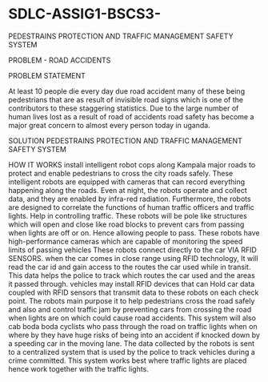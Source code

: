# SDLC-ASSIG1-BSCS3-
PEDESTRAINS PROTECTION AND TRAFFIC MANAGEMENT SAFETY SYSTEM

PROBLEM - ROAD ACCIDENTS

PROBLEM STATEMENT

At least 10 people die every day due road accident many of these being pedestrians
that are as result of invisible road signs which is one of the contributors to these
staggering statistics. Due to the large number of human lives lost as a result of road of
accidents road safety has become a major great concern to almost every person today
in uganda.

SOLUTION 
PEDESTRAINS PROTECTION AND TRAFFIC MANAGEMENT SAFETY SYSTEM

HOW IT WORKS
install intelligent robot cops along Kampala major roads to protect and enable pedestrians to cross the city roads safely. These intelligent robots are equipped with cameras that can record everything happening along the roads. Even at night, the robots operate and collect data, and they are enabled by infra-red radiation. Furthermore, the robots are designed to correlate the functions of human traffic officers and traffic lights.
Help in controlling traffic. These robots will be pole like structures which will open and close like road blocks to prevent cars from passing when lights are off or on. Hence allowing people to pass.
These robots have high-performance cameras which are capable of monitoring the speed limits of passing vehicles
These robots connect directly to the car VIA RFID SENSORS. when the car comes in close range using RFID technology, It will read the car id and gain access to the routes the car used while in transit. This data helps the police to track which routes the car used and the areas it passed through.
vehicles may install RFID devices that can Hold car data coupled with RFID sensors that transmit data to these robots on each check point.
The robots main purpose it to help pedestrians cross the road safely and also and control traffic jam by preventing cars from crossing the road when lights are on which could cause road accidents.
This system will also cab boda boda cyclists who pass through the road on traffic lights when on where by they have huge risks of being into an accident if knocked down by a speeding car in the moving lane.
The data collected by the robots is sent to a centralized system that is used by the police to track vehicles during a crime committed.
This system works best where traffic lights are placed hence work together with the traffic lights.
